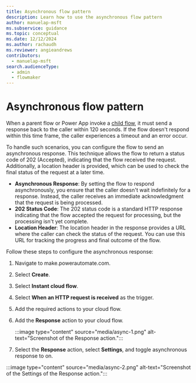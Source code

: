 ```yaml
---
title: Asynchronous flow pattern
description: Learn how to use the asynchronous flow pattern
author: manuelap-msft
ms.subservice: guidance
ms.topic: conceptual
ms.date: 12/12/2024
ms.author: rachaudh
ms.reviewer: angieandrews
contributors: 
  - manuelap-msft
search.audienceType: 
  - admin
  - flowmaker
---
```


# Asynchronous flow pattern

When a parent flow or Power App invoke a [child flow](/power-automate/create-child-flows), it must send a response back to the caller within 120 seconds. If the flow doesn't respond within this time frame, the caller experiences a timeout and an error occur.

To handle such scenarios, you can configure the flow to send an asynchronous response. This technique allows the flow to return a status code of 202 (Accepted), indicating that the flow received the request. Additionally, a location header is provided, which can be used to check the final status of the request at a later time.

- **Asynchronous Response**: By setting the flow to respond asynchronously, you ensure that the caller doesn't wait indefinitely for a response. Instead, the caller receives an immediate acknowledgment that the request is being processed.
- **202 Status Code**: The 202 status code is a standard HTTP response indicating that the flow accepted the request for processing, but the processing isn't yet complete.
- **Location Header**: The location header in the response provides a URL where the caller can check the status of the request. You can use this URL for tracking the progress and final outcome of the flow.

Follow these steps to configure the asynchronous response:

1. Navigate to make.powerautomate.com.
1. Select **Create**.
1. Select **Instant cloud flow**.
1. Select **When an HTTP request is received** as the trigger.
1. Add the required actions to your cloud flow.
1. Add the **Response** action to your cloud flow.

    :::image type="content" source="media/async-1.png" alt-text="Screenshot of the Response action.":::
1. Select the **Response** action, select **Settings**, and toggle asynchronous response to on.

 :::image type="content" source="media/async-2.png" alt-text="Screenshot of the Settings of the Response action.":::

